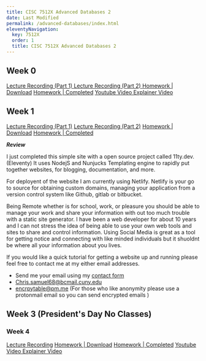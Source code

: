 ```yaml
---
title: CISC 7512X Advanced Databases 2
date: Last Modified 
permalink: /advanced-databases/index.html
eleventyNavigation:
  key: 7512X
  order: 1
  title: CISC 7512X Advanced Databases 2
---
```


## Week 0

[Lecture Recording (Part 1) ](https://youtu.be/BL4XaR785_s) 
[Lecture Recording (Part 2) ](https://youtu.be/BL4XaR785_s) 
[Homework | Download](http://theparticle.com/cs/bc/dbsys/homeworks.htmlhttp://theparticle.com/cs/bc/dbsys/homeworks.html)
[Homework | Completed]()
[Youtube Video Explainer Video]()

## Week 1

[Lecture Recording (Part 1)](https://youtu.be/djY42rDKM-M)
[Lecture Recording (Part 2)](https://youtu.be/aTw8r6ZL89g)
[Homework | Download](http://theparticle.com/cs/bc/dbsys/homeworks.html)
[Homework | Completed]()

***Review***

I just completed this simple site with a open source project 
called 11ty.dev. (Eleventy) It uses NodejS and Nunjucks Templating engine to rapidly put together websites, for blogging, documentation, and more. 

For deployent of the website I am currently using Netlify. Netlify is your go to source for obtaining custom domains, managing your application from a version control system like Github, gitlab or bitbucket.

 Being Remote whether is for school, work, or pleasure you should be able to manage your work and share your information with out too much trouble with a static site generator. I have been a web developer for about 10 years and I can not stress the idea of being able to use your own web tools and sites to share and control information. Using Social Media is great as a tool for getting notice and connecting with like minded individuals but it shuoldnt be where all your information about you lives.

 If you would like a quick tutorial for getting a website up and running please feel free to contact me at  my either email addresses.

- Send me your email using my [contact form](/contact/) 
- Chris.samuel68@bcmail.cuny.edu 
- encrpytable@pm.me (For those who like anonymity please use a protonmail email so you can send encrypted emails ) 




## Week 3 (President's Day No Classes)


### Week  4 
[Lecture Recording](https://youtu.be/cRM6CCJv_Nw)
[Homework | Download](http://theparticle.com/cs/bc/dbsys/homeworks.html)
[Homework | Completed]()
[Youtube Video Explainer Video]()
